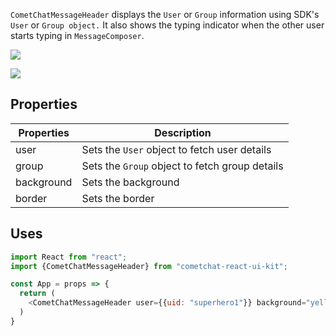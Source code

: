 
`CometChatMessageHeader` displays the `User` or `Group` information using SDK's `User` or `Group object.` It also shows the typing indicator when the other user starts typing in `MessageComposer`.


![](https://uploads.developerhub.io/prod/x9W8/1imt9jhds6lkac1il2vqdmd2j2ahzguo2rfaxsu5147rpc8c1r734cjx08jep6dv.png)



![](https://uploads.developerhub.io/prod/x9W8/ul3oo8odd4ze01kk56591fhoi690zohbp2fujcoll602xbpafg56d6jvamzo2khk.png)


## Properties


| Properties | Description | 
| ---- | ---- | 
| user | Sets the `User` object to fetch user details | 
| group | Sets the `Group` object to fetch group details | 
| background | Sets the background | 
| border | Sets the border | 



## Uses


```javascript
import React from "react";
import {CometChatMessageHeader} from "cometchat-react-ui-kit";

const App = props => {
  return (
  	<CometChatMessageHeader user={{uid: "superhero1"}} background="yellow" _>
  )
}
```




